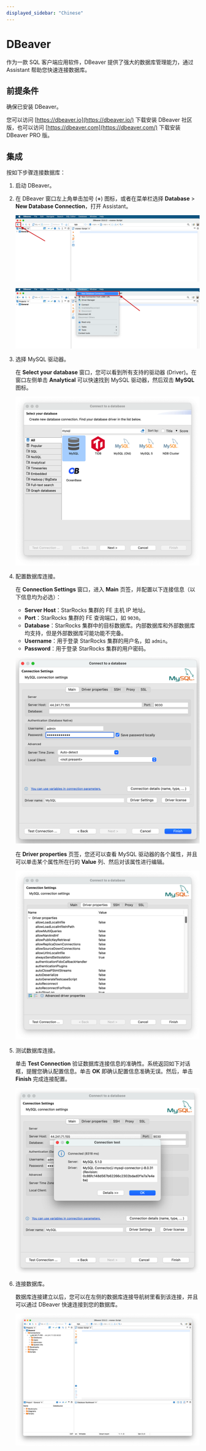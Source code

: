 ```yaml
---
displayed_sidebar: "Chinese"
---
```


# DBeaver

作为一款 SQL 客户端应用软件，DBeaver 提供了强大的数据库管理能力，通过 Assistant 帮助您快速连接数据库。

## 前提条件

确保已安装 DBeaver。

您可以访问 [https://dbeaver.io](https://dbeaver.io/) 下载安装 DBeaver 社区版，也可以访问 [https://dbeaver.com](https://dbeaver.com/) 下载安装 DBeaver PRO 版。

## 集成

按如下步骤连接数据库：

1. 启动 DBeaver。
2. 在 DBeaver 窗口左上角单击加号 (**+**) 图标，或者在菜单栏选择 **Database** > **New Database Connection**，打开 Assistant。

   ![DBeaver - Access the assistant](../../_assets/IDE_dbeaver_1.png)

   ![DBeaver - Access the assistant](../../_assets/IDE_dbeaver_2.png)

3. 选择 MySQL 驱动器。

   在 **Select your database** 窗口，您可以看到所有支持的驱动器 (Driver)。在窗口左侧单击 **Analytical** 可以快速找到 MySQL 驱动器，然后双击 **MySQL** 图标。

   ![DBeaver - Select your database](../../_assets/IDE_dbeaver_3.png)

4. 配置数据库连接。

   在 **Connection Settings** 窗口，进入 **Main** 页签，并配置以下连接信息（以下信息均为必选）：

   - **Server Host**：StarRocks 集群的 FE 主机 IP 地址。
   - **Port**：StarRocks 集群的 FE 查询端口，如 `9030`。
   - **Database**：StarRocks 集群中的目标数据库。内部数据库和外部数据库均支持，但是外部数据库可能功能不完备。
   - **Username**：用于登录 StarRocks 集群的用户名，如 `admin`。
   - **Password**：用于登录 StarRocks 集群的用户密码。

   ![DBeaver - Connection Settings - Main tab](../../_assets/IDE_dbeaver_4.png)

   在 **Driver properties** 页签，您还可以查看 MySQL 驱动器的各个属性，并且可以单击某个属性所在行的 **Value** 列、然后对该属性进行编辑。

   ![DBeaver - Connection Settings - Driver properties tab](../../_assets/IDE_dbeaver_5.png)

5. 测试数据库连接。

   单击 **Test Connection** 验证数据库连接信息的准确性。系统返回如下对话框，提醒您确认配置信息。单击 **OK** 即确认配置信息准确无误。然后，单击 **Finish** 完成连接配置。

   ![DBeaver - Test Connection](../../_assets/IDE_dbeaver_6.png)

6. 连接数据库。

   数据库连接建立以后，您可以在左侧的数据库连接导航树里看到该连接，并且可以通过 DBeaver 快速连接到您的数据库。

   ![DBeaver - Connect database](../../_assets/IDE_dbeaver_7.png)
